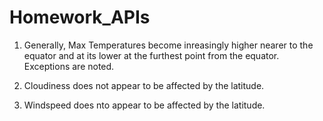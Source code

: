 # Homework_APIs

1. Generally, Max Temperatures become inreasingly higher nearer to the equator and at its lower at the furthest point from the equator. Exceptions are noted.

2. Cloudiness does not appear to be affected by the latitude.

3. Windspeed does nto appear to be affected by the latitude.



